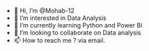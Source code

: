 - 👋 Hi, I’m @Mohab-12
- 👀 I’m interested in Data Analysis
- 🌱 I’m currently learning Python and Power Bi
- 💞️ I’m looking to collaborate on Data analysis 
- 📫 How to reach me ? via email.

<!---
Mohab-12/Mohab-12 is a ✨ special ✨ repository because its `README.md` (this file) appears on your GitHub profile.
You can click the Preview link to take a look at your changes.
--->

